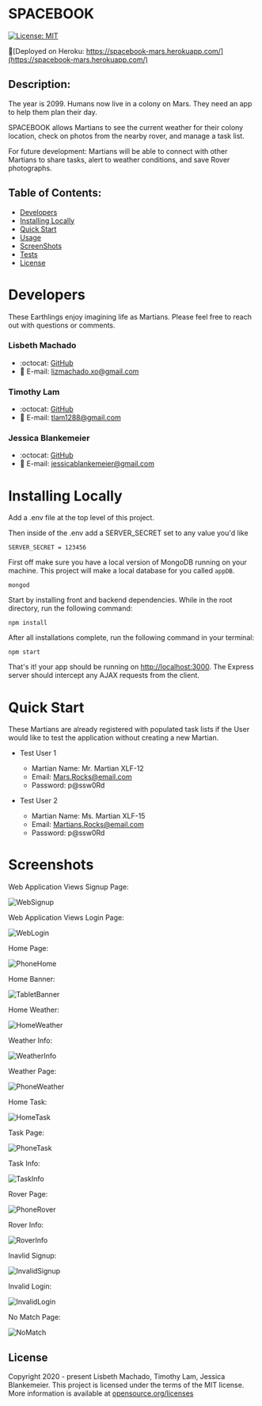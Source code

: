 # SPACEBOOK
[![License: MIT](https://img.shields.io/badge/License-MIT-yellow.svg)](https://opensource.org/licenses/MIT)

🚀[Deployed on Heroku: https://spacebook-mars.herokuapp.com/](https://spacebook-mars.herokuapp.com/)

## Description:  
 The year is 2099. Humans now live in a colony on Mars. They need an app to help them plan their day. 
 
SPACEBOOK allows Martians to see the current weather for their colony location, check on photos from the nearby rover, and manage a task list. 

For future development: Martians will be able to connect with other Martians to share tasks, alert to weather conditions, and save Rover photographs. 

## Table of Contents:
* [Developers](#developers)
* [Installing Locally](#installing-locally)
* [Quick Start](#quick-start)
* [Usage](./USAGE.md)
* [ScreenShots](#screenshots)
* [Tests](./TESTS.md)
* [License](#license)

# Developers
These Earthlings enjoy imagining life as Martians. Please feel free to reach out with questions or comments. 

### Lisbeth Machado
* :octocat: [GitHub](https://github.com/lisbethmachado)
* 📧 E-mail: lizmachado.xo@gmail.com

### Timothy Lam
* :octocat: [GitHub](https://github.com/tlam1288)
*  📧 E-mail: tlam1288@gmail.com

### Jessica Blankemeier
* :octocat: [GitHub](https://github.com/jessicablank)
*  📧 E-mail: jessicablankemeier@gmail.com

# Installing Locally

Add a .env file at the top level of this project.

Then inside of the .env add a SERVER_SECRET set to any value you'd like

```
SERVER_SECRET = 123456
```

First off make sure you have a local version of MongoDB running on your machine. This project will make a local database for you called `appDB`.

```
mongod
```

Start by installing front and backend dependencies. While in the root directory, run the following command:

```
npm install
```

After all installations complete, run the following command in your terminal:

```
npm start
```

That's it! your app should be running on <http://localhost:3000>. The Express server should intercept any AJAX requests from the client.

# Quick Start
These Martians are already registered with populated task lists if the User would like to test the application without creating a new Martian. 

* Test User 1

    * Martian Name: Mr. Martian XLF-12
    * Email: Mars.Rocks@email.com
    * Password: p@ssw0Rd

* Test User 2

    * Martian Name: Ms. Martian XLF-15
    * Email: Martians.Rocks@email.com
    * Password: p@ssw0Rd

# Screenshots

Web Application Views Signup Page:

![WebSignup](./assets/spacebook-web-signup.png)

Web Application Views Login Page:

![WebLogin](./assets/spacebook-web-login.png)

Home Page:

![PhoneHome](./assets/sapcebook-phone-home.png)

Home Banner:

![TabletBanner](./assets/spacebook-banner-home.png)

Home Weather:

![HomeWeather](./assets/spacebook-weather-home.png)

Weather Info:

![WeatherInfo](./assets/spacebook-weather-modal.png)

Weather Page:

![PhoneWeather](./assets/spacebook-phone-weatherfull.png)

Home Task:

![HomeTask](./assets/spacebook-task-home.png)

Task Page:

![PhoneTask](./assets/spacebook-phone-taskfull.png)

Task Info:

![TaskInfo](./assets/spacebook-task-modal.png)

Rover Page:

![PhoneRover](./assets/spacebook-phone-rover.png)

Rover Info:

![RoverInfo](./assets/spacebook-rover-modal.png)

Inavlid Signup:

![InvalidSignup](./assets/spacebook-invalid-signup.png)

Invalid Login:

![InvalidLogin](./assets/spacebook-invalid-login.png)

No Match Page:

![NoMatch](./assets/no-match.PNG)

## License
Copyright 2020 - present Lisbeth Machado, Timothy Lam, Jessica Blankemeier.
This project is licensed under the terms of the MIT license. 
More information is available at [opensource.org/licenses](https://opensource.org/licenses/MIT)
